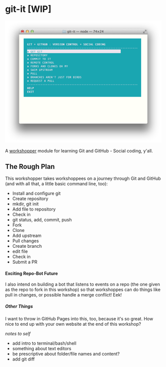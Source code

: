 git-it [WIP]
======

![ss](git-it-ss.png)

A [workshopper](https://github.com/rvagg/workshopper) module for learning Git and GitHub - Social coding, y'all.

## The Rough Plan

This workshopper takes workshoppees on a journey through Git and GitHub (and with all that, a little basic command line, too):

- Install and configure git
- Create repository
 - mkdir, git init
- Add file to repository
- Check in
 - git status, add, commit, push
- Fork
- Clone
- Add upstream
- Pull changes 
- Create branch
- edit file
- Check in
- Submit a PR

#### Exciting Repo-Bot Future

I also intend on building a bot that listens to events on a repo (the one given as the repo to fork in this workshop) so that workshoppes can do things like pull in changes, or possible handle a merge conflict! Eek!

##### Other Things

I want to throw in GitHub Pages into this, too, because it's so great. How nice to end up with your own website at the end of this workshop?

_notes to self_
- add intro to terminal/bash/shell
- something about text editors
- be prescriptive about folder/file names and content?
- add git diff